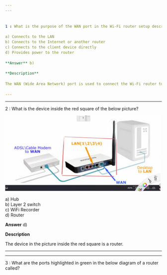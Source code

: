 ```yaml
---  
---  


1 : What is the purpose of the WAN port in the Wi-Fi router setup described in the lecture?  

a) Connects to the LAN  
b) Connects to the Internet or another router  
c) Connects to the client device directly  
d) Provides power to the router  

**Answer** b)  

**Description**  

The WAN (Wide Area Network) port is used to connect the Wi-Fi router to the Internet or another router, providing a gateway for external network access.  

---  
```

---  


2 : What is the device inside the red square of the below picture?  

<img src="Images/lecture38_quizpic_6.png" width="500"/>  

a) Hub  
b) Layer 2 switch  
c) WiFi Recorder  
d) Router  

**Answer** d)  

**Description**  

The device in the picture inside the red square is a router.  

---  
---  


3 : What are the ports highlighted in green in the below diagram of a router called?  
